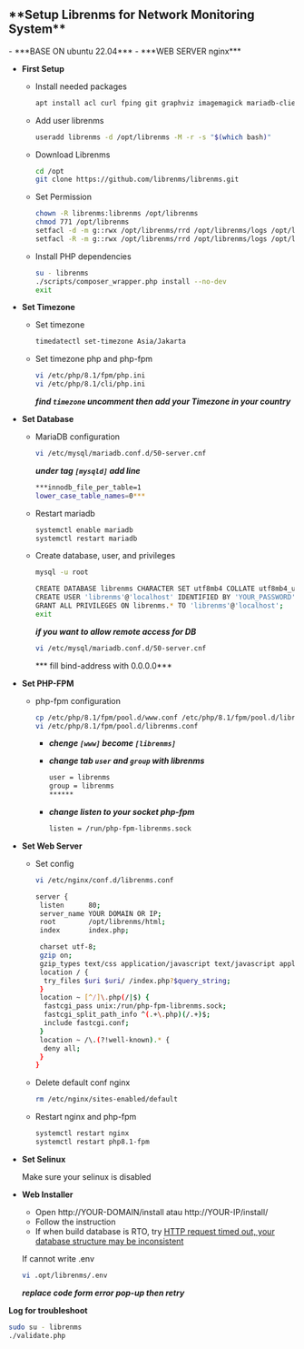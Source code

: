 <h2> **Setup Librenms for Network Monitoring System** </h2>
- ***BASE ON ubuntu 22.04***
- ***WEB SERVER nginx***

- **First Setup**
    - Install needed packages
        
        ```bash
        apt install acl curl fping git graphviz imagemagick mariadb-client mariadb-server mtr-tiny nginx-full nmap php-cli php-curl php-fpm php-gd php-gmp php-json php-mbstring php-mysql php-snmp php-xml php-zip rrdtool snmp snmpd unzip python3-pymysql python3-dotenv python3-redis python3-setuptools python3-systemd python3-pip whois
        ```
        
    - Add user librenms
        
        ```bash
        useradd librenms -d /opt/librenms -M -r -s "$(which bash)"
        ```
        
    - Download Librenms
        
        ```bash
        cd /opt
        git clone https://github.com/librenms/librenms.git
        ```
        
    - Set Permission
        
        ```bash
        chown -R librenms:librenms /opt/librenms
        chmod 771 /opt/librenms
        setfacl -d -m g::rwx /opt/librenms/rrd /opt/librenms/logs /opt/librenms/bootstrap/cache/ /opt/librenms/storage/
        setfacl -R -m g::rwx /opt/librenms/rrd /opt/librenms/logs /opt/librenms/bootstrap/cache/ /opt/librenms/storage/
        ```
        
    - Install PHP dependencies
        
        ```bash
        su - librenms
        ./scripts/composer_wrapper.php install --no-dev
        exit
        ```
        
- **Set Timezone**

    - Set timezone 
        
        ```bash
        timedatectl set-timezone Asia/Jakarta
        ```
        
    - Set timezone php and php-fpm
        
        ```bash
        vi /etc/php/8.1/fpm/php.ini
        vi /etc/php/8.1/cli/php.ini
        ```
        
        ***find `timezone` uncomment then add your Timezone in your country***
        
- **Set Database**

    - MariaDB configuration
        
        ```bash
        vi /etc/mysql/mariadb.conf.d/50-server.cnf
        ```
        
        ***under tag `[mysqld]` add line***
        
        ```bash
        ***innodb_file_per_table=1
        lower_case_table_names=0***
        ```
        
    - Restart mariadb
        
        ```bash
        systemctl enable mariadb
        systemctl restart mariadb
        ```
        
    - Create database, user, and privileges
        
        ```bash
        mysql -u root
        ```
        
        ```bash
        CREATE DATABASE librenms CHARACTER SET utf8mb4 COLLATE utf8mb4_unicode_ci;
        CREATE USER 'librenms'@'localhost' IDENTIFIED BY 'YOUR_PASSWORD';
        GRANT ALL PRIVILEGES ON librenms.* TO 'librenms'@'localhost';
        exit
        ```
        
        ***if you want to allow remote access for DB***
        
        ```bash
        vi /etc/mysql/mariadb.conf.d/50-server.cnf
        ```
        
        *** fill bind-address with 0.0.0.0***
        
- **Set PHP-FPM**

    - php-fpm configuration
        
        ```bash
        cp /etc/php/8.1/fpm/pool.d/www.conf /etc/php/8.1/fpm/pool.d/librenms.conf
        vi /etc/php/8.1/fpm/pool.d/librenms.conf
        ```
        
        - ***chenge `[www]` become `[librenms]`***
        - ***change tab `user` and `group` with librenms***
            
            ```bash
            user = librenms
            group = librenms
            ******
            ```
            
        - ***change listen to your socket php-fpm***
            
            ```bash
            listen = /run/php-fpm-librenms.sock
            ```
            
- **Set Web Server**

    - Set config
        
        ```bash
        vi /etc/nginx/conf.d/librenms.conf
        ```
        
        ```bash
        server {
         listen      80;
         server_name YOUR DOMAIN OR IP;
         root        /opt/librenms/html;
         index       index.php;
        
         charset utf-8;
         gzip on;
         gzip_types text/css application/javascript text/javascript application/x-javascript image/svg+xml text/plain text/xsd text/xsl text/xml image/x-icon;
         location / {
          try_files $uri $uri/ /index.php?$query_string;
         }
         location ~ [^/]\.php(/|$) {
          fastcgi_pass unix:/run/php-fpm-librenms.sock;
          fastcgi_split_path_info ^(.+\.php)(/.+)$;
          include fastcgi.conf;
         }
         location ~ /\.(?!well-known).* {
          deny all;
         }
        }
        ```
        
    - Delete default conf nginx
        
        ```bash
        rm /etc/nginx/sites-enabled/default
        ```
        
    - Restart nginx and php-fpm
        
        ```bash
        systemctl restart nginx
        systemctl restart php8.1-fpm
        ```
        
- **Set Selinux**
    
    Make sure your selinux is disabled
    
- **Web Installer**
    
    - Open http://YOUR-DOMAIN/install atau http://YOUR-IP/install/
    - Follow the instruction
    - If when build database is RTO, try
    [HTTP request timed out, your database structure may be inconsistent](https://community.librenms.org/t/http-request-timed-out-your-database-structure-may-be-inconsistent/18193)
    
    If cannot write .env
    
    ```bash
    vi .opt/librenms/.env
    ```
    
    ***replace code form error pop-up then retry***

**Log for troubleshoot**

```bash
sudo su - librenms
./validate.php
```